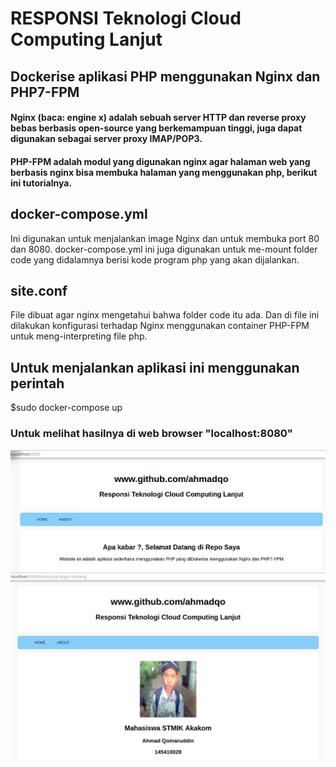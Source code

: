 # RESPONSI Teknologi Cloud Computing Lanjut
## Dockerise aplikasi PHP menggunakan Nginx dan PHP7-FPM

  #### Nginx (baca: engine x) adalah sebuah server HTTP dan reverse proxy bebas berbasis open-source yang berkemampuan tinggi, juga dapat digunakan sebagai server proxy IMAP/POP3.
  #### PHP-FPM adalah modul yang digunakan nginx agar halaman web yang berbasis nginx bisa membuka halaman yang menggunakan php, berikut ini tutorialnya.

## docker-compose.yml
  Ini digunakan untuk menjalankan image Nginx dan untuk membuka port 80 dan 8080.
  docker-compose.yml ini juga digunakan untuk me-mount folder code yang didalamnya berisi kode program php yang akan dijalankan.

## site.conf
  File dibuat agar nginx mengetahui bahwa folder code itu ada.
  Dan di file ini dilakukan konfigurasi terhadap Nginx menggunakan container PHP-FPM untuk meng-interpreting file php.

## Untuk menjalankan aplikasi ini menggunakan perintah
  $sudo docker-compose up

  ### Untuk melihat hasilnya di web browser "localhost:8080"
  <img align=center src=img/sc.png alt="Menu HOME">
  <img align=center src=img/sc1.png alt="Menu ABOUT">
